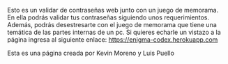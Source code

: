 Esto es un validar de contraseñas web junto con un juego de memorama.
En ella podrás validar tus contraseñas siguiendo unos requerimientos.
Además, podrás desestresarte con el juego de memorama que tiene una temática de las partes internas de un pc.
Si quieres echarle un vistazo a la página ingresa al siguiente enlace:
https://enigma-codex.herokuapp.com

Esta es una página creada por Kevin Moreno y Luis Puello
